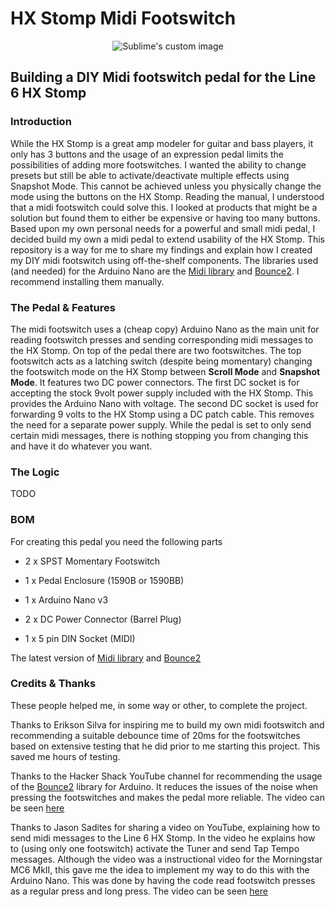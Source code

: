 # HX Stomp Midi Footswitch #
<p align="center">
  <img src="https://user-images.githubusercontent.com/84625283/136017059-c77f75ea-da17-4e0d-be7f-05242f38987f.png?raw=true" alt="Sublime's custom image"/>
 </p>

## Building a DIY Midi footswitch pedal for the Line 6 HX Stomp ##

### Introduction ###

While the HX Stomp is a great amp modeler for guitar and bass players, it only has 3 buttons and the usage of an expression pedal limits the possibilities of adding more footswitches. 
I wanted the ability to change presets but still be able to activate/deactivate multiple effects using Snapshot Mode. This cannot be achieved unless you physically change the mode using the buttons on the HX Stomp. Reading the manual, I understood that a midi footswitch could solve this. I looked at products that might be a solution but found them to either be expensive or having too many buttons. Based upon my own personal needs for a powerful and small midi pedal, I decided build my own a midi pedal to extend usability of the HX Stomp. This repository is a way for me to share my findings and explain how I created my DIY midi footswitch using off-the-shelf components. The libraries used (and needed) for the Arduino Nano are the [Midi library](https://github.com/FortySevenEffects/arduino_midi_library) and [Bounce2](https://github.com/thomasfredericks/Bounce2). I recommend installing them manually.

### The Pedal & Features ###

The midi footswitch uses a (cheap copy) Arduino Nano as the main unit for reading footswitch presses and sending corresponding midi messages to the HX Stomp. On top of the pedal there are two footswitches. The top footswitch acts as a latching switch (despite being momentary) changing the footswitch mode on the HX Stomp between **Scroll Mode** and **Snapshot Mode**.
It features two DC power connectors. The first DC socket is for accepting the stock 9volt power supply included with the HX Stomp. This provides the Arduino Nano with voltage. The second DC socket is used for forwarding 9 volts to the HX Stomp using a DC patch cable. This removes the need for a separate power supply.
While the pedal is set to only send certain midi messages, there is nothing stopping you from changing this and have it do whatever you want.

### The Logic ###

TODO



### BOM ###

For creating this pedal you need the following parts

* 2 x SPST Momentary Footswitch
* 1 x Pedal Enclosure (1590B or 1590BB)
* 1 x Arduino Nano v3

* 2 x DC Power Connector (Barrel Plug)
* 1 x 5 pin DIN Socket (MIDI)

The latest version of [Midi library](https://github.com/FortySevenEffects/arduino_midi_library) and [Bounce2](https://github.com/thomasfredericks/Bounce2)

### Credits & Thanks ###

These people helped me, in some way or other, to complete the project.

Thanks to Erikson Silva for inspiring me to build my own midi footswitch and recommending a suitable debounce time of 20ms for the footswitches based on extensive testing that he did prior to me starting this project. This saved me hours of testing.

Thanks to the Hacker Shack YouTube channel for recommending the usage of the [Bounce2](https://github.com/thomasfredericks/Bounce2) library for Arduino. It reduces the issues of the noise when pressing the footswitches and makes the pedal more reliable. The video can be seen [here](https://www.youtube.com/watch?v=M25I58I7BtI)

Thanks to Jason Sadites for sharing a video on YouTube, explaining how to send midi messages to the Line 6 HX Stomp. In the video he explains how to (using only one footswitch) activate the Tuner and send Tap Tempo messages. Although the video was a instructional video for the Morningstar MC6 MkII, this gave me the idea to implement my way to do this with the Arduino Nano. This was done by having the code read footswitch presses as a regular press and long press. The video can be seen [here](https://www.youtube.com/watch?v=en8YLGcwuPc)
